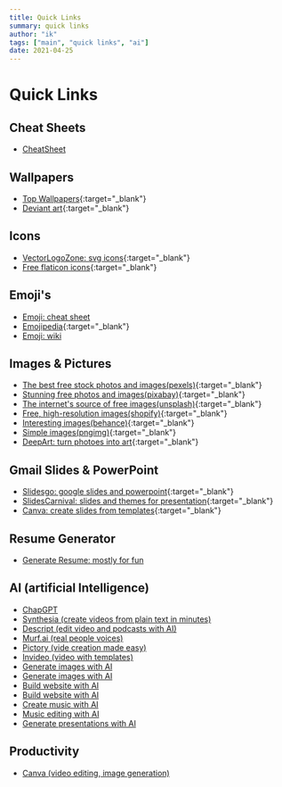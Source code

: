 ```yaml
---
title: Quick Links
summary: quick links
author: "ik"
tags: ["main", "quick links", "ai"]
date: 2021-04-25
---
```


# Quick Links

## Cheat Sheets

- [CheatSheet](https://cheatsheet.dennyzhang.com/)

## Wallpapers

- [Top Wallpapers][top-wallpapers]{:target="_blank"}
- [Deviant art][deviant-art]{:target="_blank"}

## Icons

- [VectorLogoZone: svg icons](https://www.vectorlogo.zone/){:target="_blank"}
- [Free flaticon icons][flaticon-icons]{:target="_blank"}

## Emoji's

- [Emoji: cheat sheet](https://github.com/ikatyang/emoji-cheat-sheet/blob/master/README.md)
- [Emojipedia](https://emojipedia.org/){:target="_blank"}
- [Emoji: wiki](https://emojis.wiki/warning)

## Images & Pictures

- [The best free stock photos and images(pexels)][pexels]{:target="_blank"}
- [Stunning free photos and images(pixabay)][pixabay]{:target="_blank"}
- [The internet's source of free images(unsplash)][unsplash]{:target="_blank"}
- [Free, high-resolution images(shopify)][shopify-images]{:target="_blank"}
- [Interesting images(behance)][behance]{:target="_blank"}
- [Simple images(pngimg)](https://pngimg.com){:target="_blank"}
- [DeepArt: turn photoes into art](https://deepart.io/){:target="_blank"}

## Gmail Slides & PowerPoint

- [Slidesgo: google slides and powerpoint](https://slidesgo.com/slidesgo-school){:target="_blank"}
- [SlidesCarnival: slides and themes for presentation](https://www.slidescarnival.com/){:target="_blank"}
- [Canva: create slides from templates](https://www.canva.com){:target="_blank"}

## Resume Generator

- [Generate Resume: mostly for fun](https://thisresumedoesnotexist.com)

## AI (artificial Intelligence)

- [ChapGPT](https://chat.openai.com/chat)
- [Synthesia (create videos from plain text in minutes)](https://www.synthesia.io/)
- [Descript (edit video and podcasts with AI)](https://www.descript.com/)
- [Murf.ai (real people voices)](https://murf.ai/)
- [Pictory (vide creation made easy)](https://pictory.ai/)
- [Invideo (video with templates)](https://invideo.io)
- [Generate images with AI](https://docs.midjourney.com/)
- [Generate images with AI](https://playgroundai.com/)
- [Build website with AI](https://www.mixo.io/)
- [Build website with AI](https://durable.co/)
- [Create music with AI](https://www.beatoven.ai/)
- [Music editing with AI](https://cleanvoice.ai/)
- [Generate presentations with AI](https://beta.tome.app/)


## Productivity

- [Canva (video editing, image generation)](https://www.canva.com/)

<!-- resource links -->
[top-wallpapers]: https://wallhaven.cc/toplist
[deviant-art]: https://www.deviantart.com
[flaticon-icons]: https://www.flaticon.com
[pexels]: https://www.pexels.com
[pixabay]: https://pixabay.com
[unsplash]: https://unsplash.com
[shopify-images]: https://burst.shopify.com
[behance]: www.behance.net/gallery
